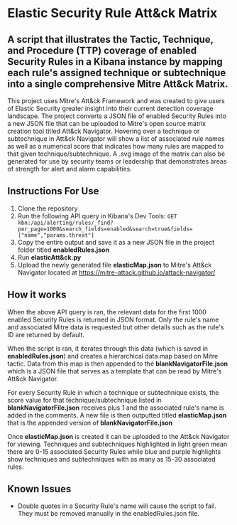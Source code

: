 # Elastic Security Rule Att&ck Matrix

## A script that illustrates the Tactic, Technique, and Procedure (TTP) coverage of enabled Security Rules in a Kibana instance by mapping each rule's assigned technique or subtechnique into a single comprehensive Mitre Att&ck Matrix. 

This project uses Mitre's Att&ck Framework and was created to give users of Elastic Security greater insight into their current detection coverage landscape. The project converts a JSON file of enabled Security Rules into a new JSON file that can be uploaded to Mitre's open source matrix creation tool titled Att&ck Navigator. Hovering over a technique or subtechnique in Att&ck Navigator will show a list of associated rule names as well as a numerical score that indicates how many rules are mapped to that given technique/subtechnique. A .svg image of the matrix can also be generated for use by security teams or leadership that demonstrates areas of strength for alert and alarm capabilities.

## Instructions For Use 
1. Clone the repository 
2. Run the following API query in Kibana's Dev Tools: ```GET kbn:/api/alerting/rules/_find?per_page=1000&search_fields=enabled&search=true&fields=["name","params.threat"]```
3. Copy the entire output and save it as a new JSON file in the project folder titled **enabledRules.json**
4. Run **elasticAtt&ck.py**
5. Upload the newly generated file **elasticMap.json** to Mitre's Att&ck Navigator located at https://mitre-attack.github.io/attack-navigator/

## How it works 
When the above API query is ran, the relevant data for the first 1000 enabled Security Rules is returned in JSON format. Only the rule's name and associated Mitre data is requested but other details such as the rule's ID are returned by default. 

When the script is ran, it iterates through this data (which is saved in **enabledRules.json**) and creates a hierarchical data map based on Mitre tactic. Data from this map is then appended to the **blankNavigatorFile.json** which is a JSON file that serves as a template that can be read by Mitre's Att&ck Navigator. 

For every Security Rule in which a technique or subtechnique exists, the score value for that technique/subtechnique listed in **blankNavigatorFile.json** receives plus 1 and the associated rule's name is added in the comments. A new file is then outputted titled **elasticMap.json** that is the appended version of **blankNavigatorFile.json**

Once **elasticMap.json** is created it can be uploaded to the Att&ck Navigator for viewing. Techniques and subtechniques highlighted in light green mean there are 0-15 associated Security Rules while blue and purple highlights show techniques and subtechniques with as many as 15-30 associated rules.

## Known Issues 
* Double quotes in a Security Rule's name will cause the script to fail. They must be removed manually in the enabledRules.json file. 